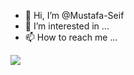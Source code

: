 - 👋 Hi, I’m @Mustafa-Seif
- 👀 I’m interested in ...
- 📫 How to reach me ...

<img src="https://t.bkit.co/w_63f9420a83171.gif" />
